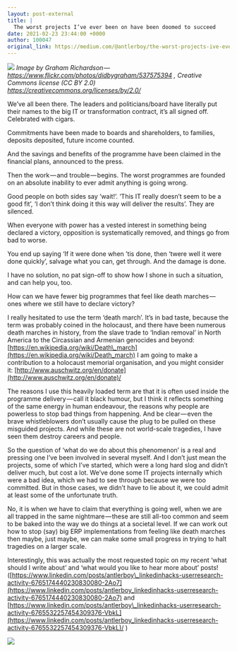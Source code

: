 ```yaml
---
layout: post-external
title: |
  The worst projects I’ve ever been on have been doomed to succeed
date: 2021-02-23 23:44:00 +0000
author: 100047
original_link: https://medium.com/@antlerboy/the-worst-projects-ive-ever-been-on-have-been-doomed-to-succeed-f9b170a8bd4f?source=rss-97852f5a56ae------2
---
```

![](https://cdn-images-1.medium.com/max/750/1*g1l7hj-ptAHYo53lDuMCkA.jpeg)
_Image by Graham Richardson — https://www.flickr.com/photos/didbygraham/537575394 , Creative Commons license (CC BY 2.0) https://creativecommons.org/licenses/by/2.0/_

We’ve all been there. The leaders and politicians/board have literally put their names to the big IT or transformation contract, it’s all signed off. Celebrated with cigars.

Commitments have been made to boards and shareholders, to families, deposits deposited, future income counted.

And the savings and benefits of the programme have been claimed in the financial plans, announced to the press.

Then the work — and trouble — begins. The worst programmes are founded on an absolute inability to ever admit anything is going wrong.

Good people on both sides say ‘wait!’. ‘This IT really doesn’t seem to be a good fit’, ‘I don’t think doing it this way will deliver the results’. They are silenced.

When everyone with power has a vested interest in something being declared a victory, opposition is systematically removed, and things go from bad to worse.

You end up saying ‘If it were done when ’tis done, then ‘twere well it were done quickly’, salvage what you can, get through. And the damage is done.

I have no solution, no pat sign-off to show how I shone in such a situation, and can help you, too.

How can we have fewer big programmes that feel like death marches — ones where we still have to declare victory?

I really hesitated to use the term ‘death march’. It’s in bad taste, because the term was probably coined in the holocaust, and there have been numerous death marches in history, from the slave trade to ‘Indian removal’ in North America to the Circassian and Armenian genocides and beyond: [https://en.wikipedia.org/wiki/Death\_march](https://en.wikipedia.org/wiki/Death_march) I am going to make a contribution to a holocaust memorial organisation, and you might consider it: [http://www.auschwitz.org/en/donate](http://www.auschwitz.org/en/donate)/

The reasons I use this heavily loaded term are that it is often used inside the programme delivery — call it black humour, but I think it reflects something of the same energy in human endeavour, the reasons why people are powerless to stop bad things from happening. And be clear — even the brave whistleblowers don’t usually cause the plug to be pulled on these misguided projects. And while these are not world-scale tragedies, I have seen them destroy careers and people.

So the question of ‘what do we do about this phenomenon’ is a real and pressing one I’ve been involved in several myself. And I don’t just mean the projects, some of which I’ve started, which were a long hard slog and didn’t deliver much, but cost a lot. We’ve done some IT projects internally which were a bad idea, which we had to see through because we were too committed. But in those cases, we didn’t have to lie about it, we could admit at least some of the unfortunate truth.

No, it is when we have to claim that everything is going well, when we are all trapped in the same nightmare — these are still all-too common and seem to be baked into the way we do things at a societal level. If we can work out how to stop (say) big ERP implementations from feeling like death marches then maybe, just maybe, we can make some small progress in trying to halt tragedies on a larger scale.

Interestingly, this was actually the most requested topic on my recent ‘what should I write about’ and ‘what would you like to hear more about’ posts! ([https://www.linkedin.com/posts/antlerboy\_linkedinhacks-userresearch-activity-6765174440230830080-2Ao7](https://www.linkedin.com/posts/antlerboy_linkedinhacks-userresearch-activity-6765174440230830080-2Ao7) and [https://www.linkedin.com/posts/antlerboy\_linkedinhacks-userresearch-activity-6765532257454309376-VbkL](https://www.linkedin.com/posts/antlerboy_linkedinhacks-userresearch-activity-6765532257454309376-VbkL)/ )

 ![](https://medium.com/_/stat?event=post.clientViewed&referrerSource=full_rss&postId=f9b170a8bd4f)
